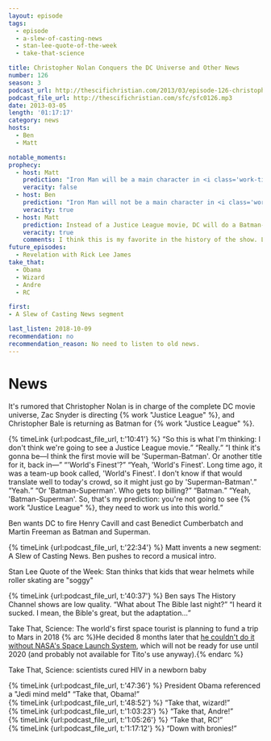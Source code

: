 ```yaml
---
layout: episode
tags:
  - episode
  - a-slew-of-casting-news
  - stan-lee-quote-of-the-week
  - take-that-science

title: Christopher Nolan Conquers the DC Universe and Other News
number: 126
season: 3
podcast_url: http://thescifichristian.com/2013/03/episode-126-christopher-nolan-conquers-the-dc-universe-and-other-news/
podcast_file_url: http://thescifichristian.com/sfc/sfc0126.mp3
date: 2013-03-05
length: '01:17:17'
category: news
hosts:
  - Ben
  - Matt

notable_moments:
prophecy:
  - host: Matt
    prediction: "Iron Man will be a main character in <i class='work-title'>Guardians of the Galaxy</i>"
    veracity: false
  - host: Ben
    prediction: "Iron Man will not be a main character in <i class='work-title'>Guardians of the Galaxy</i>"
    veracity: true
  - host: Matt
    prediction: Instead of a Justice League movie, DC will do a Batman-Superman movie next.
    veracity: true
    comments: I think this is my favorite in the history of the show. Listen to the clip for this one.
future_episodes:
  - Revelation with Rick Lee James
take_that:
  - Obama
  - Wizard
  - Andre
  - RC

first:
- A Slew of Casting News segment

last_listen: 2018-10-09
recommendation: no
recommendation_reason: No need to listen to old news.
---
```


# News
It's rumored that Christopher Nolan is in charge of the complete DC movie universe, Zac Snyder is directing {% work "Justice League" %}, and Christopher Bale is returning as Batman for {% work "Justice League" %}. 

<div class="quote">
  {% timeLink {url:podcast_file_url, t:'10:41'} %}
  <q class="matt">So this is what I'm thinking: I don't think we're going to see a Justice League movie.</q>
  <q class="ben">Really.</q>
  <q class="matt">I think it's gonna be—I think the first movie will be 'Superman-Batman'. Or another title for it, back in—</q>
  <q class="ben">'World's Finest'?</q>
  <q class="matt">Yeah, 'World's Finest'. Long time ago, it was a team-up book called, 'World's Finest'. I don't know if that would translate well to today's crowd, so it might just go by 'Superman-Batman'.</q>
  <q class="ben">Yeah.</q>
  <q class="matt">Or 'Batman-Superman'. Who gets top billing?</q>
  <q class="ben">Batman.</q>
  <q class="matt">Yeah, 'Batman-Superman'. So, that's my prediction: you're not going to see {% work "Justice League" %}, they need to work us into this world.</q>
</div>

Ben wants DC to fire Henry Cavill and cast Benedict Cumberbatch and Martin Freeman as Batman and Superman.

{% timeLink {url:podcast_file_url, t:'22:34'} %} Matt invents a new segment: A Slew of Casting News. Ben pushes to record a musical intro.

Stan Lee Quote of the Week: Stan thinks that kids that wear helmets while roller skating are "soggy"

<div class="quote">
  {% timeLink {url:podcast_file_url, t:'40:37'} %}
  <span class="quote-context is-size-6">Ben says The History Channel shows are low quality.</span>
  <q class="matt">What about The Bible last night?</q>
  <q class="ben">I heard it sucked. I mean, the Bible's great, but the adaptation...</q>
</div>

Take That, Science: The world's first space tourist is planning to fund a trip to Mars in 2018 {% arc %}He decided 8 months later that <a href="https://www.newscientist.com/article/dn24633-ambitious-mars-joy-ride-cannot-succeed-without-nasa/">he couldn't do it without NASA's Space Launch System</a>, which will not be ready for use until 2020 (and probably not available for Tito's use anyway).{% endarc %}

Take That, Science: scientists cured HIV in a newborn baby

<div class="quote">
  {% timeLink {url:podcast_file_url, t:'47:36'} %}
  <span class="quote-context is-size-6">President Obama referenced a "Jedi mind meld"</span>
  <q class="ben">Take that, Obama!</q>
</div>

<div class="quote">
  {% timeLink {url:podcast_file_url, t:'48:52'} %}
  <q class="ben">Take that, wizard!</q>
</div>

<div class="quote">
  {% timeLink {url:podcast_file_url, t:'1:03:23'} %}
  <q class="ben">Take that, Andre!</q>
</div>

<div class="quote">
  {% timeLink {url:podcast_file_url, t:'1:05:26'} %}
  <q class="ben">Take that, RC!</q>
</div>

<div class="quote">
  {% timeLink {url:podcast_file_url, t:'1:17:12'} %}
  <q class="ben">Down with bronies!</q>
</div>